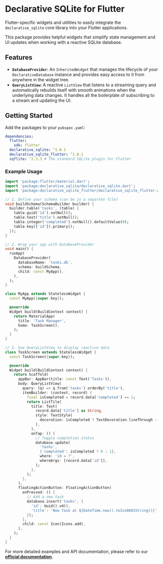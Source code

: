 # Declarative SQLite for Flutter

Flutter-specific widgets and utilities to easily integrate the `declarative_sqlite` core library into your Flutter applications.

This package provides helpful widgets that simplify state management and UI updates when working with a reactive SQLite database.

## Features

- **`DatabaseProvider`**: An `InheritedWidget` that manages the lifecycle of your `DeclarativeDatabase` instance and provides easy access to it from anywhere in the widget tree.
- **`QueryListView`**: A reactive `ListView` that listens to a streaming query and automatically rebuilds itself with smooth animations when the underlying data changes. It handles all the boilerplate of subscribing to a stream and updating the UI.

## Getting Started

Add the packages to your `pubspec.yaml`:

```yaml
dependencies:
  flutter:
    sdk: flutter
  declarative_sqlite: ^1.0.1
  declarative_sqlite_flutter: ^1.0.1
  sqflite: ^2.3.3 # The standard SQLite plugin for Flutter
```

### Example Usage

```dart
import 'package:flutter/material.dart';
import 'package:declarative_sqlite/declarative_sqlite.dart';
import 'package:declarative_sqlite_flutter/declarative_sqlite_flutter.dart';

// 1. Define your schema (can be in a separate file)
void buildSchema(SchemaBuilder builder) {
  builder.table('tasks', (table) {
    table.guid('id').notNull();
    table.text('title').notNull();
    table.integer('completed').notNull().defaultValue(0);
    table.key(['id']).primary();
  });
}

// 2. Wrap your app with DatabaseProvider
void main() {
  runApp(
    DatabaseProvider(
      databaseName: 'tasks.db',
      schema: buildSchema,
      child: const MyApp(),
    ),
  );
}

class MyApp extends StatelessWidget {
  const MyApp({super.key});

  @override
  Widget build(BuildContext context) {
    return MaterialApp(
      title: 'Task Manager',
      home: TaskScreen(),
    );
  }
}

// 3. Use QueryListView to display reactive data
class TaskScreen extends StatelessWidget {
  const TaskScreen({super.key});

  @override
  Widget build(BuildContext context) {
    return Scaffold(
      appBar: AppBar(title: const Text('Tasks')),
      body: QueryListView(
        query: (q) => q.from('tasks').orderBy('title'),
        itemBuilder: (context, record) {
          final isCompleted = record.data['completed'] == 1;
          return ListTile(
            title: Text(
              record.data['title'] as String,
              style: TextStyle(
                decoration: isCompleted ? TextDecoration.lineThrough : null,
              ),
            ),
            onTap: () {
              // Toggle completion status
              database.update(
                'tasks',
                {'completed': isCompleted ? 0 : 1},
                where: 'id = ?',
                whereArgs: [record.data['id']],
              );
            },
          );
        },
      ),
      floatingActionButton: FloatingActionButton(
        onPressed: () {
          // Add a new task
          database.insert('tasks', {
            'id': Uuid().v4(),
            'title': 'New Task at ${DateTime.now().toIso8601String()}',
          });
        },
        child: const Icon(Icons.add),
      ),
    );
  }
}
```

For more detailed examples and API documentation, please refer to our [**official documentation**](https://graknol.github.io/declarative_sqlite/docs/flutter-integration/intro).
